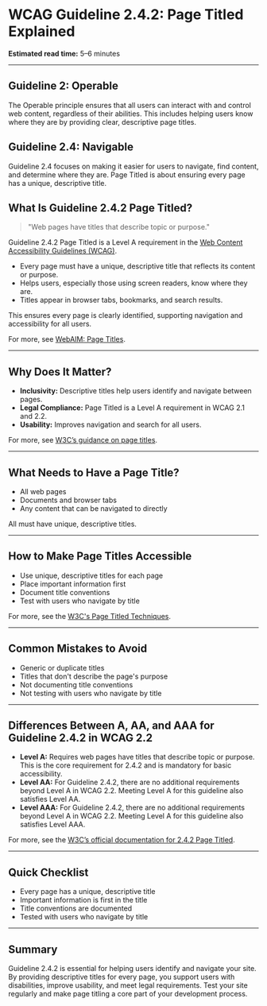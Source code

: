 <!--
title: 2.4.2 - Page Titled
series: Making the Web Accessible for All
description: A practical guide to WCAG Guideline 2.4.2 (Page Titled)—what it means, why it matters, and how to ensure every web page has a descriptive title.
keywords: wcag 2.4.2, page titled, document title, accessibility, web standards, digital inclusion
image: WCAG-Series-2.4.2.png
imageAlt: Blue text on yellow background saying, "Web Content Accessibiilty Guiedlines (WCAG) 2.4.2 Explained, Page Titled"
status: published
date: 2025-07-03
excerpt: This guideline ensures every web page has a clear and descriptive title.
next: /wcag/WCAG-Guideline-2-4-3-Focus-Order-Explained, Guideline 2.4.3 - Focus Order
previous: /wcag/WCAG-Guideline-2-4-1-Bypass-Blocks-Explained, Guideline 2.4.1 - Bypass Blocks
-->

# **WCAG Guideline 2.4.2: Page Titled Explained**

**Estimated read time:** 5–6 minutes

---

## **Guideline 2: Operable**

The Operable principle ensures that all users can interact with and control web content, regardless of their abilities. This includes helping users know where they are by providing clear, descriptive page titles.

## **Guideline 2.4: Navigable**

Guideline 2.4 focuses on making it easier for users to navigate, find content, and determine where they are. Page Titled is about ensuring every page has a unique, descriptive title.

## **What Is Guideline 2.4.2 Page Titled?**

<!-- [Illustration: Browser tab with a descriptive page title] -->

> "Web pages have titles that describe topic or purpose."

Guideline 2.4.2 Page Titled is a Level A requirement in the [Web Content Accessibility Guidelines (WCAG)](https://www.w3.org/WAI/WCAG22/quickref/#page-titled).

- Every page must have a unique, descriptive title that reflects its content or purpose.
- Helps users, especially those using screen readers, know where they are.
- Titles appear in browser tabs, bookmarks, and search results.

This ensures every page is clearly identified, supporting navigation and accessibility for all users.

For more, see [WebAIM: Page Titles](https://webaim.org/techniques/pagetitle/).

---

## **Why Does It Matter?**

<!-- [Infographic: User reading a page title, browser tab, and search result] -->

- **Inclusivity:** Descriptive titles help users identify and navigate between pages.
- **Legal Compliance:** Page Titled is a Level A requirement in WCAG 2.1 and 2.2.
- **Usability:** Improves navigation and search for all users.

For more, see [W3C’s guidance on page titles](https://www.w3.org/WAI/WCAG22/Understanding/page-titled.html).

---

## **What Needs to Have a Page Title?**

<!-- [Grid: Web pages, documents, browser tabs, all with title icons] -->

- All web pages
- Documents and browser tabs
- Any content that can be navigated to directly

All must have unique, descriptive titles.

---

## **How to Make Page Titles Accessible**

<!-- [Side-by-side code snippets: Good title, bad title]
[Example: Settings panel for page titles] -->

- Use unique, descriptive titles for each page
- Place important information first
- Document title conventions
- Test with users who navigate by title

For more, see the [W3C's Page Titled Techniques](https://www.w3.org/WAI/WCAG22/Techniques/general/G88).

---

## **Common Mistakes to Avoid**

<!-- [Do/Don't graphic: Left side with good title, right side with generic title] -->

- Generic or duplicate titles
- Titles that don't describe the page's purpose
- Not documenting title conventions
- Not testing with users who navigate by title

---

## **Differences Between A, AA, and AAA for Guideline 2.4.2 in WCAG 2.2**

<!-- [Infographic: Three columns labeled A, AA, AAA with example requirements for each] -->

- **Level A:** Requires web pages have titles that describe topic or purpose. This is the core requirement for 2.4.2 and is mandatory for basic accessibility.
- **Level AA:** For Guideline 2.4.2, there are no additional requirements beyond Level A in WCAG 2.2. Meeting Level A for this guideline also satisfies Level AA.
- **Level AAA:** For Guideline 2.4.2, there are no additional requirements beyond Level A in WCAG 2.2. Meeting Level A for this guideline also satisfies Level AAA.

For more, see the [W3C’s official documentation for 2.4.2 Page Titled](https://www.w3.org/WAI/WCAG22/Understanding/page-titled.html).

---

## **Quick Checklist**

<!-- [Checklist graphic: Icons for each item (title, browser tab, search, etc.)] -->

- Every page has a unique, descriptive title
- Important information is first in the title
- Title conventions are documented
- Tested with users who navigate by title

---

## **Summary**

<!-- [Illustration: User reading a descriptive page title in a browser tab] -->

Guideline 2.4.2 is essential for helping users identify and navigate your site. By providing descriptive titles for every page, you support users with disabilities, improve usability, and meet legal requirements. Test your site regularly and make page titling a core part of your development process.

